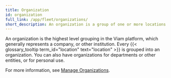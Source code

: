 ```yaml
---
title: Organization
id: organization
full_link: /app/fleet/organizations/
short_description: An organization is a group of one or more locations that helps you organize your fleet and manage who has access to your fleet.
---
```


An organization is the highest level grouping in the Viam platform, which generally represents a company, or other institution.
Every {{< glossary_tooltip term_id="location" text="location" >}} is grouped into an organization.
You can also have organizations for departments or other entities, or for personal use.

For more information, see [Manage Organizations](/app/fleet/organizations/).
